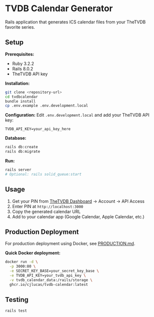# TVDB Calendar Generator

Rails application that generates ICS calendar files from your TheTVDB favorite series.

## Setup

**Prerequisites:**
- Ruby 3.2.2
- Rails 8.0.2
- TheTVDB API key

**Installation:**
```bash
git clone <repository-url>
cd tvdbcalendar
bundle install
cp .env.example .env.development.local
```

**Configuration:**
Edit `.env.development.local` and add your TheTVDB API key:
```
TVDB_API_KEY=your_api_key_here
```

**Database:**
```bash
rails db:create
rails db:migrate
```

**Run:**
```bash
rails server
# Optional: rails solid_queue:start
```

## Usage

1. Get your PIN from [TheTVDB Dashboard](https://thetvdb.com/dashboard) → Account → API Access
2. Enter PIN at `http://localhost:3000`
3. Copy the generated calendar URL
4. Add to your calendar app (Google Calendar, Apple Calendar, etc.)

## Production Deployment

For production deployment using Docker, see [PRODUCTION.md](PRODUCTION.md).

**Quick Docker deployment:**
```bash
docker run -d \
  -p 3000:80 \
  -e SECRET_KEY_BASE=your_secret_key_base \
  -e TVDB_API_KEY=your_tvdb_api_key \
  -v tvdb_calendar_data:/rails/storage \
  ghcr.io/cjlucas/tvdb-calendar:latest
```

## Testing

```bash
rails test
```

